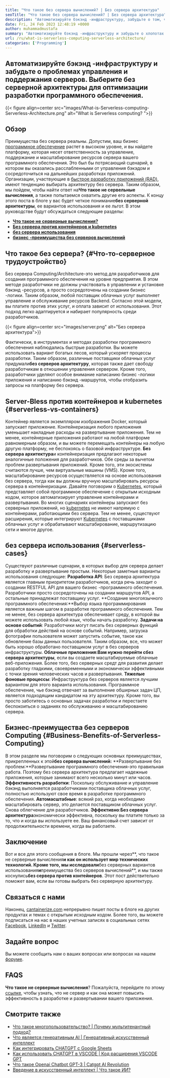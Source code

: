 ```yaml
---
title: "Что такое без сервера вычислений? | Без сервера архитектура" 
seoTitle: "Что такое без сервера вычислений? | Без сервера архитектура" 
description: "Автоматизируйте бэкэнд -инфраструктуру, забудьте о том, чтобы управлять и поддержание серверов. Выберите без серверной архитектуры для оптимизации разработки программного обеспечения." 
date: Fri, 24 Feb 2023 12:48:19 +0000
author: muhammadmustafa
summary: "Автоматизируйте бэкэнд -инфраструктуру и забудьте о хлопотах управления & amp; поддержание серверов. Выберите без серверной архитектуры для оптимизации разработки программного обеспечения." 
url: /ru/what-is-serverless-computing-serverless-architecture/
categories: ['Programming']
---
```


## Автоматизируйте бэкэнд -инфраструктуру и забудьте о проблемах управления и поддержания серверов. Выберите без серверной архитектуры для оптимизации разработки программного обеспечения.

{{< figure align=center src="images/What-is-Serverless-computing-Serverless-Architecture.png" alt="What is Serverless computing? ">}}


## Обзор
Преимущества без сервера реальны. Допустим, ваш бизнес [программное обеспечение][1] растет в высоком уровне, и вы найдете платформу, которая несет ответственность за управление, поддержание и масштабирование ресурсов сервера вашего программного обеспечения. Это был бы потрясающий сценарий, в котором вы оказались расслабленными от управления бэкэдом и сосредоточиться на дальнейших разработках приложений. Организации, участвующие в [быстрое разработку приложений (RAD)][2], имеют тенденцию выбирать архитектуру без сервера. Таким образом, мы пойдем, чтобы найти ответ на**Что такое не сервельные вычисления**, а также попытаемся охватить другие его аспекты. К концу этого поста в блоге у вас будет четкое понимание**без серверной архитектуры**, ее вариантов использования и ее льгот.
В этом руководстве будут обсуждаться следующие разделы:
* **[Что такое не серверные вычисления?][3]**
* [**Без сервера против контейнеров и kubernetes**][4]
* **[без сервера использования][5]**
* **[бизнес -преимущества без серверов вычислений][6]**

## Что такое без сервера?   {#Что-то-серверное трудоустройство}
Без сервера Computing/Architecture-это метод для разработчиков для создания программного обеспечения на уровне предприятия. В этом методе разработчики не должны участвовать в управлении и установке бэкэнд -ресурсов, а просто сосредоточены на создании бизнес -логики. Таким образом, любой поставщик облачных услуг выполняет управление и обслуживание ресурсов Backend. Согласно этой модели, вы платите против этих услуг, и оплата зависит от использования. Этот подход легко адаптируется и набирает популярность среди разработчиков.

{{< figure align=center src="images/server.png" alt="Без сервера архитектура">}}

Фактически, в инструментах и ​​методах разработки программного обеспечения наблюдались быстрые разработки. Вы можете использовать вариант богатых лесов, который ускоряет процессы разработки. Таким образом, различные поставщики облачных услуг придумали**без серверов архитектуру**, которая также дает свободу разработчикам в отношении управления сервером. Кроме того, разработчики уделяют особое внимание написанию бизнес -логики приложения и написанию бэкэнд -маршрутов, чтобы отобразить запросы на платформу без сервера.

## Server-Bless против контейнеров и kubernetes   {#serverless-vs-containers}
Контейнер является экземпляром изображения Docker, который запускает приложение. Контейнеризация любого приложения уменьшает накладные расходы на развертывание приложения. Тем не менее, контейнерные приложения работают на любой платформе равномерным образом, и вы можете перемещать контейнеры на любую другую платформу, не беспокоясь о базовой инфраструктуре.
**Без сервера архитектура**и контейнеризация предлагают некоторые аналогичные положения для разработчиков. Обе среды за вычетом проблем развертывания приложений. Кроме того, эти экосистемы считаются лучше, чем виртуальные машины (VMS). Кроме того, масштабирование ресурсов осуществляется на основе использования без сервера, тогда как вы должны вручную масштабировать ресурсы сервера в контейнеризации.
Давайте поговорим о [Kubernetes][7], который представляет собой программное обеспечение с открытым исходным кодом, которое автоматизирует управление контейнерами и развертывания. Во многих сценариях контейнеры запускают без серверных приложений, но [kubernetes][7] не имеют напрямую с контейнерами, работающими без сервера. Тем не менее, существуют расширения, которые интегрируют [Kubernetes][7] с поставщиками облачных услуг и обрабатывают масштабирование, маршрутизацию сети и многое другое.

## без сервера использования   {#serverless-cases}
Существуют различные сценарии, в которых выбор для сервера делает разработку и развертывание простым. Некоторые заметные варианты использования следующие:
**Разработка API**: Без сервера архитектура является главным приоритетом разработчиков, когда речь заходит о создании RESTFUL API для вашего бизнес -программного обеспечения. Разработчики просто сосредоточены на создании маршрутов API, а остальные принадлежат поставщику услуг.
**Создание многоязычного программного обеспечения:**Выбор языка программирования является важным шагом в разработке программного обеспечения. Тем не менее, без сервера архитектура обеспечивает среду, в которой вы можете использовать любой язык, чтобы начать разработку.
**Задачи на основе событий**: Разработчики могут писать без серверных функций для обработки действий на основе событий. Например, загрузка фотографии пользователя может запустить событие, такое как обновление базы данных пользователя. Таким образом, все, что может быть хорошо обработано поставщиком услуг в без серверов инфраструктуры.
**Облачные приложения:**Вам нужно перейти с**без сервера архитектуры**, если вы создаете масштабируемые облачные веб-приложения. Более того, без серверных средт для развития делает разработку гладкими, своевременными и экономически эффективными с точки зрения человеческих часов и развертывания.
**Тяжелые фоновые процессы**: Инфраструктура без серверов является лучшим вариантом для этого варианта использования. Программное обеспечение, чье бэкэнд отвечает за выполнение обширных задач ЦП, является подходящим кандидатом на эту архитектуру. Кроме того, вы просто заботитесь о основных задачах разработки и перестаете беспокоиться о заданиях по обслуживанию и масштабированию сервера.

## Бизнес-преимущества без серверов Computing   {#Business-Benefits-of-Serverless-Computing}
В этом разделе мы поговорим о следующих основных преимуществах, прикрепленных к этой**без сервера вычислений:**
**Развертывание без проблем:**Развертывание программного обеспечения-это правильная работа. Поэтому без сервера архитектура предлагает надежные приложения, которые занимают всего несколько минут или часов.
**Эффективность разработки**: Поскольку обслуживание и управление бэкэнд выполняется разработчиками поставщика облачных услуг, полностью используют свое время в разработке программного обеспечения.
**Автомасштабные**: всякий раз, когда необходимо масштабировать сервер, это делается поставщиком облачных услуг. Снова облегчение для разработчиков.
**Эффективно**:**Без сервера архитектура**экономически эффективна, поскольку вы платите только за то, что и когда вы используете ее. Ваш финансовый счет зависит от продолжительности времени, когда вы работаете.

## Заключение
Вот и все для этого сообщения в блоге. Мы прошли через**, что такое не серверные вычисления**и как он использует мир технических технологий. Кроме того, мы исследовали**без серверных вариантов использования**и**преимущества без серверов вычислений**, и мы также коснулись**без сервера против контейнеров**. Этот пост действительно поможет вам, если вы готовы выбрать без серверную архитектуру.

## Связаться с нами
Наконец, [cantainerize.com][8] непрерывно пишет посты в блоге на других продуктах и ​​темах с открытым исходным кодом. Более того, вы можете подписаться на нас в наших учетных записях в социальных сетях [Facebook][9], [LinkedIn][10] и [Twitter][11].

## Задайте вопрос
Вы можете сообщить нам о ваших вопросах или вопросах на нашем [форуме][12].

## FAQS
**Что такое не серверные вычисления**?
Пожалуйста, перейдите по этому [ссылке][3], чтобы узнать, что не сервер и как она может повысить эффективность в разработке и развертывании вашего приложения.

## Смотрите также
  * [Что такое многопользовательство? | Почему мультитенантный подход?][13]
  * [Что является генеративным AI | Генеративный искусственный интеллект][14]
  * [Как интегрировать CHATGPT с Google Sheets][15]
  * [Как использовать CHATGPT в VSCODE | Код расширения VSCODE GPT][16]
  * [Что такое Openai Chatbot GPT-3 | Catgpt AI Revolution][17]
  * [Введение в искусственный интеллект | Что такое ИИ?][18]

  
[1]: https://products.containerize.com/
[2]: https://products.containerize.com/rad/
[3]: #What-is-serverless-computing
[4]: #Serverless-vs-Containers
[5]: #Serverless-use-cases
[6]: #Business-benefits-of-Serverless-Computing
[7]: https://products.containerize.com/devops/kubernetes/
[8]: https://www.containerize.com/
[9]: https://web.facebook.com/containerize
[10]: https://www.linkedin.com/company/containerize/
[11]: https://twitter.com/containerize_co
[12]: https://forum.containerize.com/
[13]: https://blog.containerize.com/programming/what-is-multitenancy-why-a-multi-tenant-approach-2/
[14]: https://blog.containerize.com/artificial-intelligence/what-is-generative-ai-generative-artificial-intelligence/
[15]: https://blog.containerize.com/artificial-intelligence/integrate-chatgpt-with-google-sheets/
[16]: https://blog.containerize.com/artificial-intelligence/how-to-use-chatgpt-in-vscode-the-vscode-extension-codegpt/
[17]: https://blog.containerize.com/artificial-intelligence/what-is-openai-chatbot-gpt-3-chatgpt-an-ai-revolution/
[18]: https://blog.containerize.com/artificial-intelligence/an-introduction-to-artificial-intelligence-what-is-ai/

